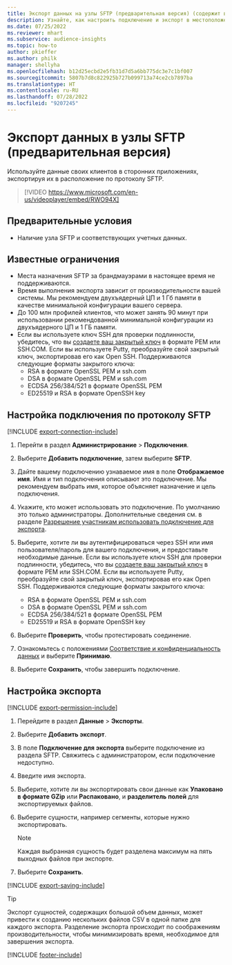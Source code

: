 ```yaml
---
title: Экспорт данных на узлы SFTP (предварительная версия) (содержит видео)
description: Узнайте, как настроить подключение и экспорт в местоположение SFTP.
ms.date: 07/25/2022
ms.reviewer: mhart
ms.subservice: audience-insights
ms.topic: how-to
author: pkieffer
ms.author: philk
manager: shellyha
ms.openlocfilehash: b12d25ecbd2e5fb31d7d5a6bb775dc3e7c1bf007
ms.sourcegitcommit: 5807b7d8c822925b727b099713a74ce2cb7897ba
ms.translationtype: HT
ms.contentlocale: ru-RU
ms.lasthandoff: 07/28/2022
ms.locfileid: "9207245"
---
```

# <a name="export-data-to-sftp-hosts-preview"></a>Экспорт данных в узлы SFTP (предварительная версия)

Используйте данные своих клиентов в сторонних приложениях, экспортируя их в расположение по протоколу SFTP.

> [!VIDEO https://www.microsoft.com/en-us/videoplayer/embed/RWO94X]

## <a name="prerequisites"></a>Предварительные условия

- Наличие узла SFTP и соответствующих учетных данных.

## <a name="known-limitations"></a>Известные ограничения

- Места назначения SFTP за брандмауэрами в настоящее время не поддерживаются.
- Время выполнения экспорта зависит от производительности вашей системы. Мы рекомендуем двухъядерный ЦП и 1 Гб памяти в качестве минимальной конфигурации вашего сервера.
- До 100 млн профилей клиентов, что может занять 90 минут при использовании рекомендованной минимальной конфигурации из двухъядерного ЦП и 1 ГБ памяти.
- Если вы используете ключ SSH для проверки подлинности, убедитесь, что вы [создаете ваш закрытый ключ](/azure/virtual-machines/linux/create-ssh-keys-detailed#basic-example) в формате PEM или SSH.COM. Если вы используете Putty, преобразуйте свой закрытый ключ, экспортировав его как Open SSH. Поддерживаются следующие форматы закрытого ключа:
  - RSA в формате OpenSSL PEM и ssh.com
  - DSA в формате OpenSSL PEM и ssh.com
  - ECDSA 256/384/521 в формате OpenSSL PEM
  - ED25519 и RSA в формате OpenSSH key

## <a name="set-up-connection-to-sftp"></a>Настройка подключения по протоколу SFTP

[!INCLUDE [export-connection-include](includes/export-connection-admn.md)]

1. Перейти в раздел **Администрирование** > **Подключения**.

1. Выберите **Добавить подключение**, затем выберите **SFTP**.

1. Дайте вашему подключению узнаваемое имя в поле **Отображаемое имя**. Имя и тип подключения описывают это подключение. Мы рекомендуем выбрать имя, которое объясняет назначение и цель подключения.

1. Укажите, кто может использовать это подключение. По умолчанию это только администраторы. Дополнительные сведения см. в разделе [Разрешение участникам использовать подключение для экспорта](connections.md#allow-contributors-to-use-a-connection-for-exports).

1. Выберите, хотите ли вы аутентифицироваться через SSH или имя пользователя/пароль для вашего подключения, и предоставьте необходимые данные. Если вы используете ключ SSH для проверки подлинности, убедитесь, что вы [создаете ваш закрытый ключ](/azure/virtual-machines/linux/create-ssh-keys-detailed#basic-example) в формате PEM или SSH.COM. Если вы используете Putty, преобразуйте свой закрытый ключ, экспортировав его как Open SSH. Поддерживаются следующие форматы закрытого ключа:
   - RSA в формате OpenSSL PEM и ssh.com
   - DSA в формате OpenSSL PEM и ssh.com
   - ECDSA 256/384/521 в формате OpenSSL PEM
   - ED25519 и RSA в формате OpenSSH key

1. Выберите **Проверить**, чтобы протестировать соединение.

1. Ознакомьтесь с положениями [Соответствие и конфиденциальность данных](connections.md#data-privacy-and-compliance) и выберите **Принимаю**.

1. Выберите **Сохранить**, чтобы завершить подключение.

## <a name="configure-an-export"></a>Настройка экспорта

[!INCLUDE [export-permission-include](includes/export-permission.md)]

1. Перейдите в раздел **Данные** > **Экспорты**.

1. Выберите **Добавить экспорт**.

1. В поле **Подключение для экспорта** выберите подключение из раздела SFTP. Свяжитесь с администратором, если подключение недоступно.

1. Введите имя экспорта.

1. Выберите, хотите ли вы экспортировать свои данные как **Упаковано в формате GZip** или **Распаковано**, и **разделитель полей** для экспортируемых файлов.

1. Выберите сущности, например сегменты, которые нужно экспортировать.

   > [!NOTE]
   > Каждая выбранная сущность будет разделена максимум на пять выходных файлов при экспорте.

1. Выберите **Сохранить**.

[!INCLUDE [export-saving-include](includes/export-saving.md)]

> [!TIP]
> Экспорт сущностей, содержащих большой объем данных, может привести к созданию нескольких файлов CSV в одной папке для каждого экспорта. Разделение экспорта происходит по соображениям производительности, чтобы минимизировать время, необходимое для завершения экспорта.

[!INCLUDE [footer-include](includes/footer-banner.md)]
